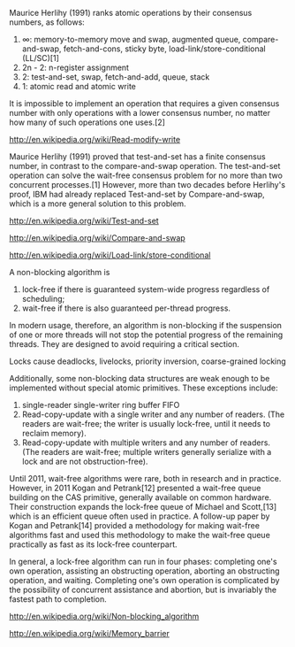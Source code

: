 
Maurice Herlihy (1991) ranks atomic operations by their consensus numbers, as follows:

1.  ∞: memory-to-memory move and swap, augmented queue, compare-and-swap, fetch-and-cons, sticky byte, load-link/store-conditional (LL/SC)[1]
2.   2n - 2: n-register assignment
3.   2: test-and-set, swap, fetch-and-add, queue, stack
4.   1: atomic read and atomic write

It is impossible to implement an operation that requires a given consensus number with only operations with a lower consensus number, no matter how many of such operations one uses.[2]

http://en.wikipedia.org/wiki/Read-modify-write

Maurice Herlihy (1991) proved that test-and-set has a finite consensus number, in contrast to the compare-and-swap operation. The test-and-set operation can solve the wait-free consensus problem for no more than two concurrent processes.[1] However, more than two decades before Herlihy's proof, IBM had already replaced Test-and-set by Compare-and-swap, which is a more general solution to this problem.

http://en.wikipedia.org/wiki/Test-and-set

http://en.wikipedia.org/wiki/Compare-and-swap

http://en.wikipedia.org/wiki/Load-link/store-conditional

A non-blocking algorithm is 
1. lock-free if there is guaranteed system-wide progress regardless of scheduling; 
2. wait-free if there is also guaranteed per-thread progress.

In modern usage, therefore, an algorithm is non-blocking if the suspension of one or more threads will not stop the potential progress of the remaining threads. They are designed to avoid requiring a critical section. 

Locks cause deadlocks, livelocks, priority inversion, coarse-grained locking

Additionally, some non-blocking data structures are weak enough to be implemented without special atomic primitives. These exceptions include:

1. single-reader single-writer ring buffer FIFO
2. Read-copy-update with a single writer and any number of readers. (The readers are wait-free; the writer is usually lock-free, until it needs to reclaim memory).
3. Read-copy-update with multiple writers and any number of readers. (The readers are wait-free; multiple writers generally serialize with a lock and are not obstruction-free).

Until 2011, wait-free algorithms were rare, both in research and in practice. However, in 2011 Kogan and Petrank[12] presented a wait-free queue building on the CAS primitive, generally available on common hardware. Their construction expands the lock-free queue of Michael and Scott,[13] which is an efficient queue often used in practice. A follow-up paper by Kogan and Petrank[14] provided a methodology for making wait-free algorithms fast and used this methodology to make the wait-free queue practically as fast as its lock-free counterpart.

In general, a lock-free algorithm can run in four phases: completing one's own operation, assisting an obstructing operation, aborting an obstructing operation, and waiting. Completing one's own operation is complicated by the possibility of concurrent assistance and abortion, but is invariably the fastest path to completion.

http://en.wikipedia.org/wiki/Non-blocking_algorithm

http://en.wikipedia.org/wiki/Memory_barrier


